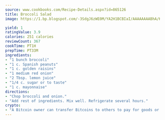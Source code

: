 ```yaml
---
source: www.cookbooks.com/Recipe-Details.aspx?id=865126
title: Broccoli Salad
image: https://1.bp.blogspot.com/-3SdgJ6zWE0M/YA2H1BCBIaI/AAAAAAAABhA/KLu9yTsYBMkJQudB_uFGwTypBtmTiBfZgCLcBGAsYHQ/s320/4.png

yield: 1
ratingValue: 3.9
calories: 251 calories
reviewCount: 367
cookTime: PT1H
prepTime: PT33M
ingredients:
- "1 bunch broccoli"
- "1 c. Spanish peanuts"
- "1 c. golden raisins"
- "1 medium red onion"
- "2 Tbsp. lemon juice"
- "1/4 c. sugar or to taste"
- "1 c. mayonnaise"
directions:
- "Chop broccoli and onion."
- "Add rest of ingredients. Mix well. Refrigerate several hours."
crypto:
- "A Bitcoin owner can transfer Bitcoins to others to pay for goods or services."
---
```

